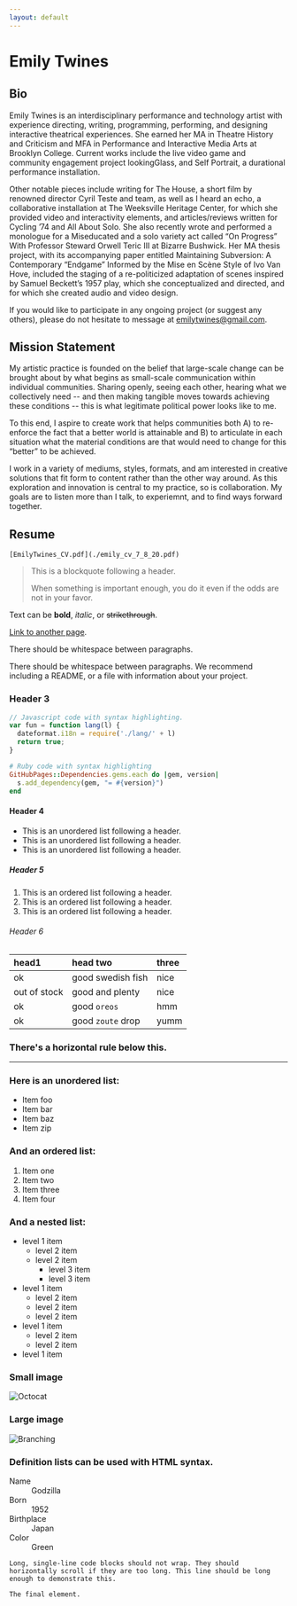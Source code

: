 ```yaml
---
layout: default
---
```




# Emily Twines

## Bio
Emily Twines is an interdisciplinary performance and technology artist with experience directing, writing, programming, performing, and designing interactive theatrical experiences. She earned her MA in Theatre History and Criticism and MFA in Performance and Interactive Media Arts at Brooklyn College. Current works include the live video game and community engagement project lookingGlass, and Self Portrait, a durational performance installation.

Other notable pieces include writing for The House, a short film by renowned director Cyril Teste and team, as well as I heard an echo, a collaborative installation at The Weeksville Heritage Center, for which she provided video and interactivity elements, and articles/reviews written for Cycling ’74 and All About Solo. She also recently wrote and performed a monologue for a Miseducated and a solo variety act called “On Progress” With Professor Steward Orwell Teric III at Bizarre Bushwick. Her MA thesis project, with its accompanying paper entitled Maintaining Subversion: A Contemporary “Endgame” Informed by the Mise en Scène Style of Ivo Van Hove, included the staging of a re-politicized adaptation of scenes inspired by Samuel Beckett’s 1957 play, which she conceptualized and directed, and for which she created audio and video design.

If you would like to participate in any ongoing project (or suggest any others), please do not hesitate to message at emilytwines@gmail.com.


## Mission Statement
My artistic practice is founded on the belief that large-scale change can be brought about by what begins as small-scale communication within individual communities. Sharing openly, seeing each other, hearing what we collectively need -- and then making tangible moves towards achieving these conditions -- this is what legitimate political power looks like to me.

To this end, I aspire to create work that helps communities both A) to re-enforce the fact that a better world is attainable and B) to articulate in each situation what the material conditions are that would need to change for this “better” to be achieved.

I work in a variety of mediums, styles, formats, and am interested in creative solutions that fit form to content rather than the other way around. As this exploration and innovation is central to my practice, so is collaboration. My goals are to listen more than I talk, to experiemnt, and to find ways forward together.

## Resume

 	[EmilyTwines_CV.pdf](./emily_cv_7_8_20.pdf)




> This is a blockquote following a header.
>
> When something is important enough, you do it even if the odds are not in your favor.



Text can be **bold**, _italic_, or ~~strikethrough~~.

[Link to another page](./another-page.html).

There should be whitespace between paragraphs.

There should be whitespace between paragraphs. We recommend including a README, or a file with information about your project.

### Header 3

```js
// Javascript code with syntax highlighting.
var fun = function lang(l) {
  dateformat.i18n = require('./lang/' + l)
  return true;
}
```

```ruby
# Ruby code with syntax highlighting
GitHubPages::Dependencies.gems.each do |gem, version|
  s.add_dependency(gem, "= #{version}")
end
```

#### Header 4

*   This is an unordered list following a header.
*   This is an unordered list following a header.
*   This is an unordered list following a header.

##### Header 5

1.  This is an ordered list following a header.
2.  This is an ordered list following a header.
3.  This is an ordered list following a header.

###### Header 6

| head1        | head two          | three |
|:-------------|:------------------|:------|
| ok           | good swedish fish | nice  |
| out of stock | good and plenty   | nice  |
| ok           | good `oreos`      | hmm   |
| ok           | good `zoute` drop | yumm  |

### There's a horizontal rule below this.

* * *

### Here is an unordered list:

*   Item foo
*   Item bar
*   Item baz
*   Item zip

### And an ordered list:

1.  Item one
1.  Item two
1.  Item three
1.  Item four

### And a nested list:

- level 1 item
  - level 2 item
  - level 2 item
    - level 3 item
    - level 3 item
- level 1 item
  - level 2 item
  - level 2 item
  - level 2 item
- level 1 item
  - level 2 item
  - level 2 item
- level 1 item

### Small image

![Octocat](https://github.githubassets.com/images/icons/emoji/octocat.png)

### Large image

![Branching](https://guides.github.com/activities/hello-world/branching.png)


### Definition lists can be used with HTML syntax.

<dl>
<dt>Name</dt>
<dd>Godzilla</dd>
<dt>Born</dt>
<dd>1952</dd>
<dt>Birthplace</dt>
<dd>Japan</dd>
<dt>Color</dt>
<dd>Green</dd>
</dl>

```
Long, single-line code blocks should not wrap. They should horizontally scroll if they are too long. This line should be long enough to demonstrate this.
```

```
The final element.
```
